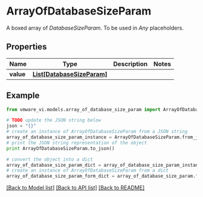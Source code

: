 # ArrayOfDatabaseSizeParam

A boxed array of *DatabaseSizeParam*. To be used in *Any* placeholders. 

## Properties
Name | Type | Description | Notes
------------ | ------------- | ------------- | -------------
**value** | [**List[DatabaseSizeParam]**](DatabaseSizeParam.md) |  | 

## Example

```python
from vmware_vi.models.array_of_database_size_param import ArrayOfDatabaseSizeParam

# TODO update the JSON string below
json = "{}"
# create an instance of ArrayOfDatabaseSizeParam from a JSON string
array_of_database_size_param_instance = ArrayOfDatabaseSizeParam.from_json(json)
# print the JSON string representation of the object
print ArrayOfDatabaseSizeParam.to_json()

# convert the object into a dict
array_of_database_size_param_dict = array_of_database_size_param_instance.to_dict()
# create an instance of ArrayOfDatabaseSizeParam from a dict
array_of_database_size_param_form_dict = array_of_database_size_param.from_dict(array_of_database_size_param_dict)
```
[[Back to Model list]](../README.md#documentation-for-models) [[Back to API list]](../README.md#documentation-for-api-endpoints) [[Back to README]](../README.md)


